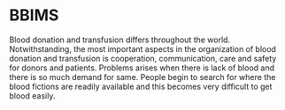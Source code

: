 # BBIMS
Blood donation and transfusion differs throughout the world. Notwithstanding, the most important aspects in the organization of blood donation and transfusion is cooperation, communication, care and safety for donors and patients. Problems arises when there is lack of blood and there is so much demand for same. People begin to search for where the blood fictions are readily available and this becomes very difficult to get blood easily. 
